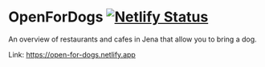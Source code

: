 # OpenForDogs [![Netlify Status](https://api.netlify.com/api/v1/badges/0e893836-24c1-4f3d-bcbc-6aae3d75f47b/deploy-status)](https://app.netlify.com/sites/open-for-dogs/deploys)
An overview of restaurants and cafes in Jena that allow you to bring a dog.

Link: https://open-for-dogs.netlify.app